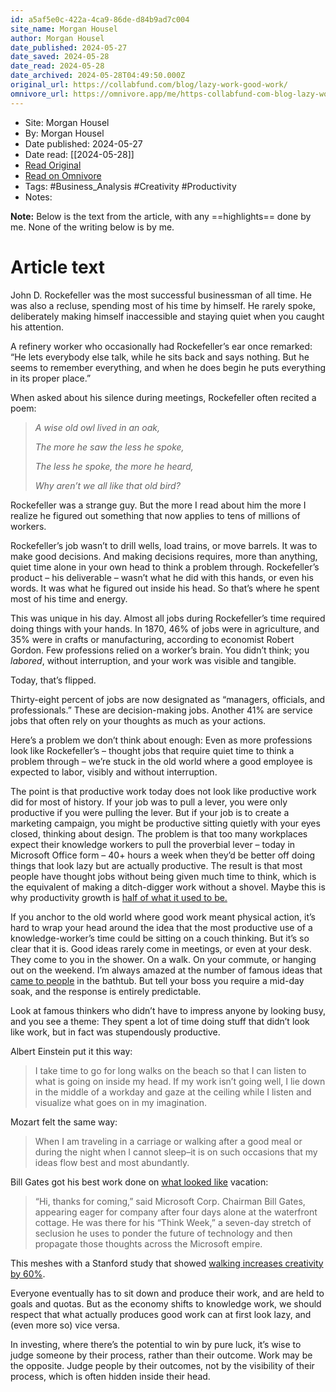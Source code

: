 ```yaml
---
id: a5af5e0c-422a-4ca9-86de-d84b9ad7c004
site_name: Morgan Housel
author: Morgan Housel
date_published: 2024-05-27
date_saved: 2024-05-28
date_read: 2024-05-28
date_archived: 2024-05-28T04:49:50.000Z
original_url: https://collabfund.com/blog/lazy-work-good-work/
omnivore_url: https://omnivore.app/me/https-collabfund-com-blog-lazy-work-good-work-18fbd83b5c0
---
```


 - Site: Morgan Housel
 - By: Morgan Housel
 - Date published: 2024-05-27
 - Date read: [[2024-05-28]]
 - [Read Original](https://collabfund.com/blog/lazy-work-good-work/)
 - [Read on Omnivore](https://omnivore.app/me/https-collabfund-com-blog-lazy-work-good-work-18fbd83b5c0)
 - Tags:  #Business_Analysis  #Creativity  #Productivity 
 - Notes: 

**Note:** Below is the text from the article, with any ==highlights== done by me. None of the writing below is by me.

# Article text
<DIV id="readability-content"><DIV data-omnivore-anchor-idx="1" class="page" id="readability-page-1"><article data-omnivore-anchor-idx="2">
  


  


  
  
  
    
  
  
  
  
  
  

  <section data-omnivore-anchor-idx="3">
    <p data-omnivore-anchor-idx="4">John D. Rockefeller was the most successful businessman of all time. He was also a recluse, spending most of his time by himself. He rarely spoke, deliberately making himself inaccessible and staying quiet when you caught his attention.</p>

<p data-omnivore-anchor-idx="5">A refinery worker who occasionally had Rockefeller’s ear once remarked: “He lets everybody else talk, while he sits back and says nothing. But he seems to remember everything, and when he does begin he puts everything in its proper place.”</p>

<p data-omnivore-anchor-idx="6">When asked about his silence during meetings, Rockefeller often recited a poem:</p>

<blockquote data-omnivore-anchor-idx="7">
  <p data-omnivore-anchor-idx="8"><em data-omnivore-anchor-idx="9">A wise old owl lived in an oak,</em></p>

  <p data-omnivore-anchor-idx="10"><em data-omnivore-anchor-idx="11">The more he saw the less he spoke,</em></p>

  <p data-omnivore-anchor-idx="12"><em data-omnivore-anchor-idx="13">The less he spoke, the more he heard,</em></p>

  <p data-omnivore-anchor-idx="14"><em data-omnivore-anchor-idx="15">Why aren’t we all like that old bird?</em></p>
</blockquote>

<p data-omnivore-anchor-idx="16">Rockefeller was a strange guy. But the more I read about him the more I realize he figured out something that now applies to tens of millions of workers.</p>

<p data-omnivore-anchor-idx="17">Rockefeller’s job wasn’t to drill wells, load trains, or move barrels. It was to make good decisions. And making decisions requires, more than anything, quiet time alone in your own head to think a problem through. Rockefeller’s product – his deliverable – wasn’t what he did with this hands, or even his words. It was what he figured out inside his head. So that’s where he spent most of his time and energy.</p>

<p data-omnivore-anchor-idx="18">This was unique in his day. Almost all jobs during Rockefeller’s time required doing things with your hands. In 1870, 46% of jobs were in agriculture, and 35% were in crafts or manufacturing, according to economist Robert Gordon. Few professions relied on a worker’s brain. You didn’t think; you <em data-omnivore-anchor-idx="19">labored</em>, without interruption, and your work was visible and tangible.</p>

<p data-omnivore-anchor-idx="20">Today, that’s flipped.</p>

<p data-omnivore-anchor-idx="21">Thirty-eight percent of jobs are now designated as “managers, officials, and professionals.” These are decision-making jobs. Another 41% are service jobs that often rely on your thoughts as much as your actions.</p>

<p data-omnivore-anchor-idx="22">Here’s a problem we don’t think about enough: Even as more professions look like Rockefeller’s – thought jobs that require quiet time to think a problem through – we’re stuck in the old world where a good employee is expected to labor, visibly and without interruption.</p>

<p data-omnivore-anchor-idx="23">The point is that productive work today does not look like productive work did for most of history. If your job was to pull a lever, you were only productive if you were pulling the lever. But if your job is to create a marketing campaign, you might be productive sitting quietly with your eyes closed, thinking about design. The problem is that too many workplaces expect their knowledge workers to pull the proverbial lever – today in Microsoft Office form – 40+ hours a week when they’d be better off doing things that look lazy but are actually productive. The result is that most people have thought jobs without being given much time to think, which is the equivalent of making a ditch-digger work without a shovel. Maybe this is why productivity growth is <a data-omnivore-anchor-idx="24" href="http://www.nytimes.com/2016/04/29/upshot/why-is-productivity-so-weak-three-theories.html?_r=0" target="_blank">half of what it used to be.</a></p>

<p data-omnivore-anchor-idx="25">If you anchor to the old world where good work meant physical action, it’s hard to wrap your head around the idea that the most productive use of a knowledge-worker’s time could be sitting on a couch thinking. But it’s so clear that it is. Good ideas rarely come in meetings, or even at your desk. They come to you in the shower. On a walk. On your commute, or hanging out on the weekend. I’m always amazed at the number of famous ideas that <a data-omnivore-anchor-idx="26" href="http://blogs.wsj.com/deals/2011/08/25/warren-buffetts-bank-of-america-deal-sparked-in-the-bathtub/" target="_blank">came to people</a> in the bathtub. But tell your boss you require a mid-day soak, and the response is entirely predictable.</p>

<p data-omnivore-anchor-idx="27">Look at famous thinkers who didn’t have to impress anyone by looking busy, and you see a theme: They spent a lot of time doing stuff that didn’t look like work, but in fact was stupendously productive.</p>

<p data-omnivore-anchor-idx="28">Albert Einstein put it this way:</p>

<blockquote data-omnivore-anchor-idx="29">
  <p data-omnivore-anchor-idx="30">I take time to go for long walks on the beach so that I can listen to what is going on inside my head. If my work isn’t going well, I lie down in the middle of a workday and gaze at the ceiling while I listen and visualize what goes on in my imagination.</p>
</blockquote>

<p data-omnivore-anchor-idx="31">Mozart felt the same way:</p>

<blockquote data-omnivore-anchor-idx="32">
  <p data-omnivore-anchor-idx="33">When I am traveling in a carriage or walking after a good meal or during the night when I cannot sleep–it is on such occasions that my ideas flow best and most abundantly.</p>
</blockquote>

<p data-omnivore-anchor-idx="34">Bill Gates got his best work done on <a data-omnivore-anchor-idx="35" href="http://www.wsj.com/articles/SB111196625830690477" target="_blank">what looked like</a> vacation:</p>

<blockquote data-omnivore-anchor-idx="36">
  <p data-omnivore-anchor-idx="37">“Hi, thanks for coming,” said Microsoft Corp. Chairman Bill Gates, appearing eager for company after four days alone at the waterfront cottage. He was there for his “Think Week,” a seven-day stretch of seclusion he uses to ponder the future of technology and then propagate those thoughts across the Microsoft empire.</p>
</blockquote>

<p data-omnivore-anchor-idx="38">This meshes with a Stanford study that showed <a data-omnivore-anchor-idx="39" href="http://news.stanford.edu/2014/04/24/walking-vs-sitting-042414/" target="_blank">walking increases creativity by 60%</a>.</p>

<p data-omnivore-anchor-idx="40">Everyone eventually has to sit down and produce their work, and are held to goals and quotas. But as the economy shifts to knowledge work, we should respect that what actually produces good work can at first look lazy, and (even more so) vice versa.</p>

<p data-omnivore-anchor-idx="41">In investing, where there’s the potential to win by pure luck, it’s wise to judge someone by their process, rather than their outcome. Work may be the opposite. Judge people by their outcomes, not by the visibility of their process, which is often hidden inside their head.</p>

  </section>

  
  
  
      
  
  
</article></DIV></DIV>